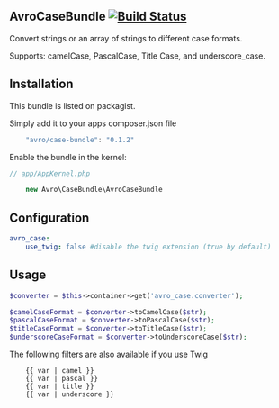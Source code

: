 AvroCaseBundle [![Build Status](https://travis-ci.org/jdewit/AvroCaseBundle.png?branch=master)](https://travis-ci.org/jdewit/AvroCaseBundle)
--------------
Convert strings or an array of strings to different case formats.

Supports: camelCase, PascalCase, Title Case, and underscore_case.

Installation
------------
This bundle is listed on packagist.

Simply add it to your apps composer.json file

``` js
    "avro/case-bundle": "0.1.2"
```

Enable the bundle in the kernel:

``` php
// app/AppKernel.php

    new Avro\CaseBundle\AvroCaseBundle
```

Configuration
-------------
``` yaml
avro_case:
    use_twig: false #disable the twig extension (true by default)
```

Usage
-----
``` php
$converter = $this->container->get('avro_case.converter');

$camelCaseFormat = $converter->toCamelCase($str);
$pascalCaseFormat = $converter->toPascalCase($str);
$titleCaseFormat = $converter->toTitleCase($str);
$underscoreCaseFormat = $converter->toUnderscoreCase($str);
```

The following filters are also available if you use Twig

``` jinja
    {{ var | camel }}
    {{ var | pascal }}
    {{ var | title }}
    {{ var | underscore }}
```


